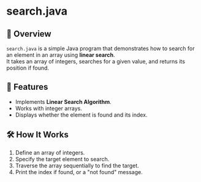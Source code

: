 # search.java

## 📌 Overview
`search.java` is a simple Java program that demonstrates how to search for an element in an array using **linear search**.  
It takes an array of integers, searches for a given value, and returns its position if found.

## 🚀 Features
- Implements **Linear Search Algorithm**.
- Works with integer arrays.
- Displays whether the element is found and its index.

## 🛠 How It Works
1. Define an array of integers.
2. Specify the target element to search.
3. Traverse the array sequentially to find the target.
4. Print the index if found, or a "not found" message.

